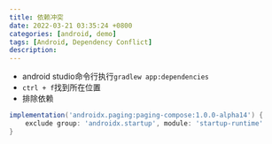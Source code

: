 ```yaml
---
title: 依赖冲突
date: 2022-03-21 03:35:24 +0800
categories: [android, demo]
tags: [Android, Dependency Conflict]
description: 
---
```

- android studio命令行执行`gradlew app:dependencies`
- `ctrl + f`找到所在位置
- 排除依赖

```groovy
implementation('androidx.paging:paging-compose:1.0.0-alpha14') {
    exclude group: 'androidx.startup', module: 'startup-runtime'
}
```


